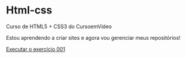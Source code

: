 # Html-css
 Curso de HTML5 + CSS3 do CursoemVídeo 

 Estou aprendendo a criar sites e agora vou gerenciar meus repositórios!

 <a href="https://thiagomartinsvieira.github.io/Html-css/exercicios/ex001/index.html">Executar o exercício 001</a>
